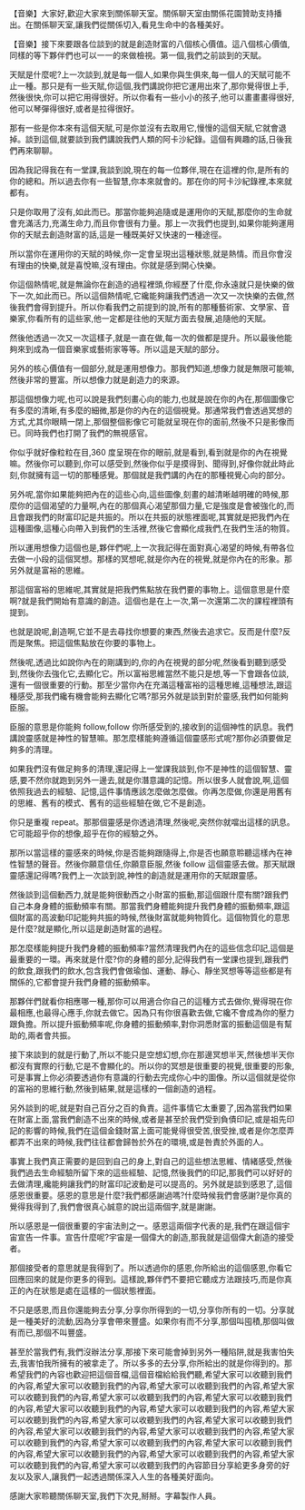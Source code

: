 【音樂】大家好,歡迎大家來到關係聊天室。關係聊天室由關係花園贊助支持播出。在關係聊天室,讓我們從關係切入,看見生命中的各種美好。

【音樂】接下來要跟各位談到的就是創造財富的八個核心價值。這八個核心價值,同樣的等下夥伴們也可以一一的來做檢視。第一個,我們之前談到的天賦。

天賦是什麼呢?上一次談到,就是每一個人,如果你與生俱來,每一個人的天賦可能不止一種。那只是有一些天賦,你這個,我們講說你把它運用出來了,那你覺得很上手,然後很快,你可以把它用得很好。所以你看有一些小小的孩子,他可以畫畫畫得很好,他可以琴彈得很好,或者是拉得很好。

那有一些是你本來有這個天賦,可是你並沒有去取用它,慢慢的這個天賦,它就會退掉。談到這個,就要談到我們講說我們人類的阿卡沙紀錄。這個有興趣的話,日後我們再來聊聊。

因為我記得我在有一堂課,我談到說,現在的每一位夥伴,現在在這裡的你,是所有的你的總和。所以過去你有一些智慧,你本來就會的。那在你的阿卡沙紀錄裡,本來就都有。

只是你取用了沒有,如此而已。那當你能夠追隨或是運用你的天賦,那麼你的生命就會充滿活力,充滿生命力,而且你會很有力量。那上一次我們也提到,如果你能夠運用你的天賦去創造財富的話,這是一種既美好又快速的一種途徑。

所以當你在運用你的天賦的時候,你一定會呈現出這種狀態,就是熱情。而且你會沒有理由的快樂,就是喜悅嘛,沒有理由。你就是感到開心快樂。

你這個熱情呢,就是無論你在創造的過程裡頭,你經歷了什麼,你永遠就只是快樂的做下一次,如此而已。所以這個熱情呢,它纔能夠讓我們透過一次又一次快樂的去做,然後我們會得到提升。所以你看我們之前提到的說,所有的那種藝術家、文學家、音樂家,你看所有的這些家,他一定都是往他的天賦方面去發展,追隨他的天賦。

然後他透過一次又一次這樣子,就是一直在做,每一次的做都是提升。所以最後他能夠來到成為一個音樂家或藝術家等等。所以這是天賦的部分。

另外的核心價值有一個部分,就是運用想像力。那我們知道,想像力就是無限可能嘛,然後非常的豐富。所以想像力就是創造力的來源。

那這個想像力呢,也可以說是我們刻畫心向的能力,也就是說在你的內在,那個圖像它有多麼的清晰,有多麼的細微,那是你的內在的這個視覺。那通常我們會透過冥想的方式,尤其你眼睛一閉上,那個整個影像它可能就呈現在你的面前,然後不只是影像而已。同時我們也打開了我們的無視感官。

你似乎就好像粒粒在目,360 度呈現在你的眼前,就是看到,看到就是你的內在視覺嘛。然後你可以聽到,你可以感受到,然後你似乎是摸得到、聞得到,好像你就此時此刻,你就擁有這一切的那種感覺。那個就是我們講的內在的那種視覺心向的部分。

另外呢,當你如果能夠把內在的這些心向,這些圖像,刻畫的越清晰越明確的時候,那麼你的這個渴望的力量啊,內在的那個真心渴望那個力量,它是強度是會被強化的,而且會跟我們的財富印記是共振的。所以在共振的狀態裡面呢,其實就是把我們內在這種圖像,這種心向帶入到我們的生活裡,然後它會顯化成我們,在我們生活的物質。

所以運用想像力這個也是,夥伴們呢,上一次我記得在面對真心渴望的時候,有帶各位去做一小段的這個冥想。那樣的冥想呢,就是你內在的視覺,就是你內在的形象。那另外就是富裕的思維。

那這個富裕的思維呢,其實就是把我們焦點放在我們要的事物上。這個意思是什麼啊?就是我們開始有意識的創造。這個也是在上一次,第一次還第二次的課程裡頭有提到。

也就是說呢,創造啊,它並不是去尋找你想要的東西,然後去追求它。反而是什麼?反而是聚焦。把這個焦點放在你要的事物上。

然後呢,透過比如說你內在的剛講到的,你的內在視覺的部分呢,然後看到聽到感受到,然後你去強化它,去顯化它。所以富裕思維當然不能只是想,等一下會跟各位談,還有一個很重要的行動。那至少當你內在充滿這種富裕的這種思維,這種想法,跟這種感受,那我們纔有機會能夠去顯化它嗎?那另外就是談到對於靈感,我們如何能夠臣服。

臣服的意思是你能夠 follow,follow 你所感受到的,接收到的這個神性的訊息。我們講說靈感就是神性的智慧嘛。那怎麼樣能夠遵循這個靈感形式呢?那你必須要做足夠多的清理。

如果我們沒有做足夠多的清理,還記得上一堂課我談到,你不是神性的這個智慧、靈感,要不然你就跑到另外一邊去,就是你潛意識的記憶。所以很多人就會說,啊,這個依照我過去的經驗、記憶,這件事情應該怎麼做怎麼做。你再怎麼做,你還是用舊有的思維、舊有的模式、舊有的這些經驗在做,它不是創造。

你只是重複 repeat。那那個靈感是你透過清理,然後呢,突然你就噹出這樣的訊息。它可能超乎你的想像,超乎在你的經驗之外。

那所以當這樣的靈感來的時候,你是否能夠跟隨得上,你是否也願意聆聽這樣內在神性智慧的聲音。然後你願意信任,你願意臣服,然後 follow 這個靈感去做。那天賦跟靈感還記得嗎?我們上一次談到說,神性的創造就是運用你的天賦跟靈感。

然後談到這個動西力,就是能夠很動西之小財富的振動,那這個跟什麼有關?跟我們自己本身身體的振動頻率有關。那當我們身體能夠提升我們身體的振動頻率,跟這個財富的高波動印記能夠共振的時候,然後財富就能夠物質化。這個物質化的意思是什麼?就是顯化,所以這是創造財富的過程。

那怎麼樣能夠提升我們身體的振動頻率?當然清理我們內在的這些信念印記,這個是最重要的一環。再來就是什麼?你的身體的部分,記得我們有一堂課也提到,跟我們的飲食,跟我們的飲水,包含我們會做瑜伽、運動、靜心、靜坐冥想等等這些都是有關係的,它都會提升我們身體的振動頻率。

那夥伴們就看你相應哪一種,那你可以用適合你自己的這種方式去做你,覺得現在你最相應,也最得心應手,你就去做它。因為只有你很喜歡去做,它纔不會成為你的壓力跟負擔。所以提升振動頻率呢,你身體的振動頻率,對你洞悉財富的振動這個是有幫助的,兩者會共振。

接下來談到的就是行動了,所以不能只是空想幻想,你在那邊冥想半天,然後想半天你都沒有實際的行動,它是不會顯化的。所以你的冥想是很重要的視覺,很重要的形象,可是事實上你必須要透過你有意識的行動去完成你心中的圖像。所以這個就是從你的富裕的思維行動,然後到結果,就是這樣的一個創造的過程。

另外談到的呢,就是對自己百分之百的負責。這件事情它太重要了,因為當我們如果在財富上面,當我們創造不出來的時候,或者是甚至於我們受到負債印記,或是祖先印記的影響的時候,我們在這個金錢財富上面可能覺得很受苦,很受挫,或者是你怎麼弄都弄不出來的時候,我們往往都會歸咎於外在的環境,或是咎責於外面的人。

事實上我們真正需要的是回到自己的身上,對自己的這些想法思維、情緒感受,然後我們過去生命經驗所留下來的這些經驗、記憶,然後我們的印記,那我們可以好好的去做清理,纔能夠讓我們的財富印記波動是可以提高的。另外就是談到感恩了,這個感恩很重要。感恩的意思是什麼?我們都感謝過嗎?什麼時候我們會感謝?是你真的覺得我得到了,我們會很真心誠意的說出這兩個字,就是謝謝。

所以感恩是一個很重要的宇宙法則之一。感恩這兩個字代表的是,我們在跟這個宇宙宣告一件事。宣告什麼呢?宇宙是一個偉大的創造,那我就是這個偉大創造的接受者。

那個接受者的意思就是我得到了。所以透過你的感恩,你所給出的這個感恩,你看它回應回來的就是你更多的得到。這樣說,夥伴們不要把它聽成方法跟技巧,而是你真正的內在狀態是處在這樣的一個狀態裡面。

不只是感恩,而且你還能夠去分享,分享你所得到的一切,分享你所有的一切。分享就是一種美好的流動,因為分享會帶來豐盛。如果你有而不分享,那個叫囤積,那個叫做有而已,那個不叫豐盛。

甚至於當我們有,我們沒辦法分享,那接下來可能會掉到另外一種陷阱,就是我害怕失去,我害怕我所擁有的被拿走了。所以多多的去分享,你所給出的就是你得到的。那希望我們的內容也歡迎把這個音檔,這個音檔給給我們聽,希望大家可以收聽到我們的內容,希望大家可以收聽到我們的內容,希望大家可以收聽到我們的內容,希望大家可以收聽到我們的內容,希望大家可以收聽到我們的內容,希望大家可以收聽到我們的內容,希望大家可以收聽到我們的內容,希望大家可以收聽到我們的內容,希望大家可以收聽到我們的內容,希望大家可以收聽到我們的內容,希望大家可以收聽到我們的內容,希望大家可以收聽到我們的內容,希望大家可以收聽到我們的內容,希望大家可以收聽到我們的內容,希望大家可以收聽到我們的內容,希望大家可以收聽到我們的內容,希望大家可以收聽到我們的內容,希望大家可以收聽到我們的內容,希望大家可以收聽到我們的內容,希望大家可以收聽到我們的內容節目分享給更多身旁的好友以及家人,讓我們一起透過關係深入人生的各種美好面向。

感謝大家聆聽關係聊天室,我們下次見,掰掰。字幕製作人員。